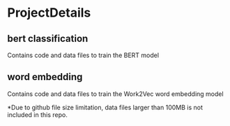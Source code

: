 # ProjectDetails

## bert classification 
Contains code and data files to train the BERT model

## word embedding
Contains code and data files to train the Work2Vec word embedding model

*Due to github file size limitation, data files larger than 100MB is not included in this repo. 
